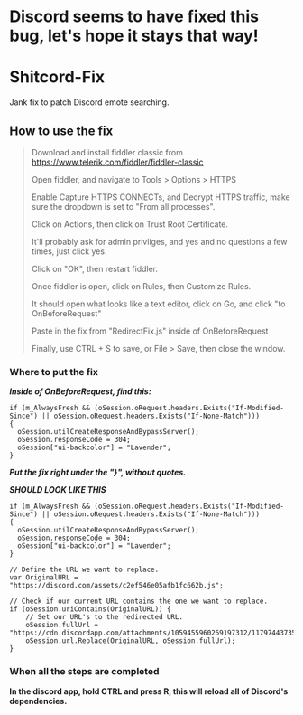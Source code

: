 # Discord seems to have fixed this bug, let's hope it stays that way!

# Shitcord-Fix
Jank fix to patch Discord emote searching.

## How to use the fix

> Download and install fiddler classic from https://www.telerik.com/fiddler/fiddler-classic
>
> Open fiddler, and navigate to Tools > Options > HTTPS
>
> Enable Capture HTTPS CONNECTs, and Decrypt HTTPS traffic, make sure the dropdown is set to "From all processes".
>
> Click on Actions, then click on Trust Root Certificate.
>
> It'll probably ask for admin privliges, and yes and no questions a few times, just click yes.
>
> Click on "OK", then restart fiddler.
>
> Once fiddler is open, click on Rules, then Customize Rules.
>
> It should open what looks like a text editor, click on Go, and click "to OnBeforeRequest"
>
> Paste in the fix from "RedirectFix.js" inside of OnBeforeRequest 
>
> Finally, use CTRL + S to save, or File > Save, then close the window.

### Where to put the fix

***Inside of OnBeforeRequest, find this:***
```
if (m_AlwaysFresh && (oSession.oRequest.headers.Exists("If-Modified-Since") || oSession.oRequest.headers.Exists("If-None-Match")))
{
  oSession.utilCreateResponseAndBypassServer();
  oSession.responseCode = 304;
  oSession["ui-backcolor"] = "Lavender";
}
```
***Put the fix right under the "}", without quotes.***

***SHOULD LOOK LIKE THIS***
```
if (m_AlwaysFresh && (oSession.oRequest.headers.Exists("If-Modified-Since") || oSession.oRequest.headers.Exists("If-None-Match")))
{
  oSession.utilCreateResponseAndBypassServer();
  oSession.responseCode = 304;
  oSession["ui-backcolor"] = "Lavender";
}

// Define the URL we want to replace.
var OriginalURL = "https://discord.com/assets/c2ef546e05afb1fc662b.js"; 

// Check if our current URL contains the one we want to replace.
if (oSession.uriContains(OriginalURL)) {
    // Set our URL's to the redirected URL.
    oSession.fullUrl = "https://cdn.discordapp.com/attachments/1059455960269197312/1179744373529903174/c2ef546e05afb1fc662b.js";
    oSession.url.Replace(OriginalURL, oSession.fullUrl);
}
```
### When all the steps are completed
**In the discord app, hold CTRL and press R, this will reload all of Discord's dependencies.**
